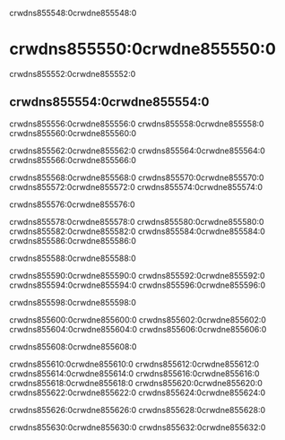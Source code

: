 crwdns855548:0crwdne855548:0
# crwdns855550:0crwdne855550:0

crwdns855552:0crwdne855552:0
## crwdns855554:0crwdne855554:0

crwdns855556:0crwdne855556:0 crwdns855558:0crwdne855558:0 crwdns855560:0crwdne855560:0


crwdns855562:0crwdne855562:0 crwdns855564:0crwdne855564:0 crwdns855566:0crwdne855566:0

crwdns855568:0crwdne855568:0 crwdns855570:0crwdne855570:0 crwdns855572:0crwdne855572:0 crwdns855574:0crwdne855574:0

crwdns855576:0crwdne855576:0

crwdns855578:0crwdne855578:0 crwdns855580:0crwdne855580:0 crwdns855582:0crwdne855582:0 crwdns855584:0crwdne855584:0 crwdns855586:0crwdne855586:0


crwdns855588:0crwdne855588:0

crwdns855590:0crwdne855590:0 crwdns855592:0crwdne855592:0 crwdns855594:0crwdne855594:0 crwdns855596:0crwdne855596:0

crwdns855598:0crwdne855598:0

crwdns855600:0crwdne855600:0 crwdns855602:0crwdne855602:0 crwdns855604:0crwdne855604:0 crwdns855606:0crwdne855606:0

crwdns855608:0crwdne855608:0

crwdns855610:0crwdne855610:0 crwdns855612:0crwdne855612:0 crwdns855614:0crwdne855614:0 crwdns855616:0crwdne855616:0 crwdns855618:0crwdne855618:0 crwdns855620:0crwdne855620:0 crwdns855622:0crwdne855622:0 crwdns855624:0crwdne855624:0

crwdns855626:0crwdne855626:0 crwdns855628:0crwdne855628:0

crwdns855630:0crwdne855630:0 crwdns855632:0crwdne855632:0
